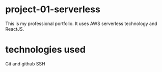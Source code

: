 # project-01-serverless

This is my professional portfolio. It uses AWS serverless technology and ReactJS.

# technologies used

 Git and github
 SSH
